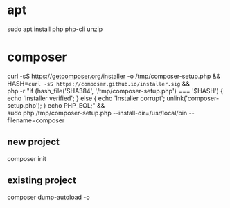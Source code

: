 # apt
sudo apt install php php-cli unzip 
# composer
curl -sS https://getcomposer.org/installer -o /tmp/composer-setup.php && \
HASH=`curl -sS https://composer.github.io/installer.sig` && \
php -r "if (hash_file('SHA384', '/tmp/composer-setup.php') === '$HASH') { echo 'Installer verified'; } else { echo 'Installer corrupt'; unlink('composer-setup.php'); } echo PHP_EOL;" && \
sudo php /tmp/composer-setup.php --install-dir=/usr/local/bin --filename=composer
## new project
composer init
## existing project
composer dump-autoload -o